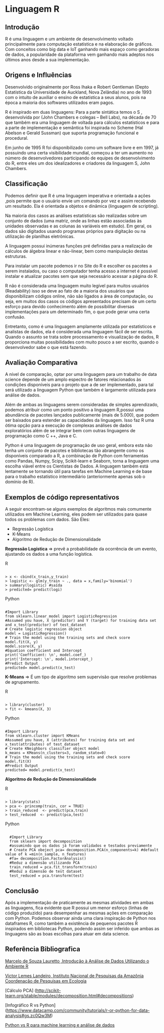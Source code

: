 # Linguagem R

## Introdução
<p>
R é uma linguagem e um ambiente de desenvolvimento voltado principalmente para computação estatística e na elaboração de gráficos. 
Com conceitos como big data e IoT ganhando mais espaço como geradoras de dados, a popularidade da plataforma vem ganhando mais adeptos nos últimos anos desde a sua implementação.
</p>

## Origens e Influências
<p>Desenvolvido originalmente por Ross Ihaka e Robert Gentleman (Depto Estatística da Universidade de Auckland, Nova Zelândia) no ano de 1993 com o intuito de auxiliar o ensino de estatística a seus alunos, pois na época a maioria dos softwares utilizados eram pagos.</p>
<p>R é inspirado em duas linguagens: Para a parte sintática temos o S , desenvolvida por  (John Chambers e colegas – Bell Labs), na década de 70 que também era uma linguagem de voltada para cálculos estatísticos e para a parte de implementação e semântica foi inspirada no Scheme (Hal Abelson e Gerald Sussman) que suporta programação funcional e procedural.</p>
<p>Em junho de 1995 R foi disponibilizado como um software livre e em 1997, já possuindo uma certa visibilidade mundial, começou a ter um aumento  no número de desenvolvedores participando de equipes de desenvolvimento do R, entre eles um dos idealizadores e criadores da linguagem S, John Chambers.</p>


## Classificação

<p>Podemos definir que R é uma linguagem imperativa e orientada a ações ,pois permite que o usuário envie um comando por vez e assim recebendo um resultado. Ela é orientada a objetos e dinâmica (linguagem de scripting).</p>
<p>Na maioria dos casos  as análises estatísticas são realizadas sobre um conjunto de dados (uma matriz, onde as linhas estão associadas às unidades observadas e as colunas às variáveis em estudo). Em geral,  os dados são digitados usando programas próprios para digitação ou na utilização de planilhas eletrônicas. </p>
<p>A linguagem possui inúmeras funções pré definidas para a realização de cálculos de álgebra linear e não-linear, bem como manipulação destas estruturas. </p>
<p>Para instalar um pacote podemos ir no Site do R e escolher os pacotes a serem instalados, ou caso o computador tenha acesso a internet  é possível  instalar e atualizar pacotes sem que seja necessário acessar a página do R.</p>
<p>R não é considerada uma linguagem muito legível para muitos usuários (Readability) isso se deve ao fato de a maioria dos usuários que disponibilizam códigos online, não são ligados a área de computação, ou seja, em muitos dos casos os códigos apresentados precisam de um certo esforço para devido conhecimento além de possibilitar diversas implementações para um determinado fim, o que pode gerar uma certa confusão.</p>
<p>Entretanto,  como é uma linguagem amplamente utilizada por estatísticos e analistas de dados, ela é considerada uma linguagem fácil de ser escrita. Quando o assunto se trata sobre processamento e visualização de dados, R proporciona muitas possibilidades com muito pouco a ser escrito, quando o desenvolvedor sabe o que está fazendo.</p>

## Avaliação Comparativa


<p>A nível de comparação, optar por uma linguagem para um trabalho de data science depende de um amplo espectro de fatores relacionados às condições disponíveis para o projeto que a de ser implementado, para tal será utilizado a linguagem Python que também é largamente utilizada para análise de dados. </p>
<p>Além de ambas as linguagens serem consideradas de simples aprendizado, podemos atribuir como um ponto positivo a linguagem R,possui uma abundância de pacotes lançados publicamente (mais de 5.000), que podem ser baixados para estender as capacidades da linguagem. Isso faz R uma ótima opção para a execução de complexas análises de dados exploratórios além de se integrar bem com outras linguagens de programação como C ++, Java e C.</p>
<p>Python é uma linguagem de programação de uso geral, embora esta não tenha um conjunto de pacotes e bibliotecas tão abrangente como os disponíveis comparado a R, a combinação de Python com ferramentas como Pandas, Numpy, Scipy, Scikit-learn e Seaborn, torna a linguagem uma escolha viável entre os Cientistas de Dados. A linguagem também está lentamente se tornando útil para tarefas em Machine Learning e de base para o trabalho estatístico intermediário (anteriormente apenas sob o domínio de R). </p>

##  Exemplos de código representativos

<p> A seguir encontram-se alguns exemplos de algoritmos mais comumente utilizados em Machine Learning, eles podem ser utilizados para quase todos os problemas com dados.
São Eles:
  
 - Regressão Logística 
 - K-Means
 - Algoritmo de Redução de Dimensionalidade
  
</p>

**Regressão Logística** => prevê a probabilidade da ocorrência de um evento, ajustando os dados a uma função logística.

<p> R
   <pre><code>
> x <- cbind(x_train,y_train) 
> logistic <- glm(y_train ~ ., data = x,family='binomial')
> summary(logistic) #saída
> predicted= predict(logi)
</pre></code>
 </p> 
 
<p> Python
<pre><code>  
#Import Library
from sklearn.linear_model import LogisticRegression
#Assumed you have, X (predictor) and Y (target) for training data set and x_test(predictor) of test_dataset
# Create logistic regression object
model = LogisticRegression()
# Train the model using the training sets and check score
model.fit(X, y)
model.score(X, y)
#Equation coefficient and Intercept
print('Coefficient: \n', model.coef_)
print('Intercept: \n', model.intercept_)
#Predict Output
predicted= model.predict(x_test)
</pre></code>
 </p> 
 
**K-Means** => É um tipo de algoritmo sem supervisão que resolve problemas de agrupamento.

<p> R
   <pre><code>
> library(cluster)
> fit <- kmeans(X, 3) 
</pre></code>
 </p> 
 
 <p> Python
  <pre><code>
#Import Library
from sklearn.cluster import KMeans
#Assumed you have, X (attributes) for training data set and x_test(attributes) of test_dataset
# Create KNeighbors classifier object model 
k_means = KMeans(n_clusters=3, random_state=0)
# Train the model using the training sets and check score
model.fit(X)
#Predict Output
predicted= model.predict(x_test)
</pre></code>
</p>

**Algoritmo de Redução de Dimensionalidade**

<p> R
  <pre><code>
> library(stats)
> pca <- princomp(train, cor = TRUE)
> train_reduced  <- predict(pca,train)
> test_reduced  <- predict(pca,test)
</pre></code>
</p>

<p> Python
  <pre><code>
  #Import Library
  from sklearn import decomposition
  #assumindo que os dados já foram validados e testados previamente
  # Create PCA obeject pca= decomposition.PCA(n_components=k) #default value of k =min(n_sample, n_features)
  #fa= decomposition.FactorAnalysis()
  #Reduz a dimensão utilizando PCA
  train_reduced = pca.fit_transform(train)
  #Reduz a dimensão de test dataset
  test_reduced = pca.transform(test)
</pre></code>
</p>


## Conclusão
<p> 
Após a implementação de praticamente as mesmas atividades em ambas as linguagens, fica evidente que R possui um menor esforço (linhas de código produzido) para desempenhar as mesmas ações em comparação com Python. Podemos observar ainda uma clara inspiração de Python nos dataframes R, como também a existência de pequenos pacotes R inspirados em bibliotecas Python, podendo assim ser inferido que ambas as linguagens são as boas escolhas para atuar em data science.

</p>

## Referência Bibliografica

[Marcelo de Souza Lauretto ,Introdução à Análise de Dados Utilizando o Ambiente R](http://each.uspnet.usp.br/lauretto/cursoR2015/cursoR2015.pdf)

[Victor Lemes Landeiro, Instituto Nacional de Pesquisas da Amazônia Coordenação de Pesquisas em Ecologia](https://cran.r-project.org/doc/contrib/Landeiro-Introducao.pdf)

[Cálculo PCA] (http://scikit-learn.org/stable/modules/decomposition.html#decompositions)

[Infográfico R vs Python] (https://www.datacamp.com/community/tutorials/r-or-python-for-data-analysis#gs.zc0Qw3M)

[Python vs R para machine learning e análise de dados](http://propus.science/python-versus-r-para-machine-learning-e-analise-de-dados/)
